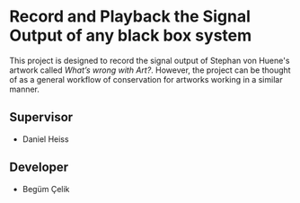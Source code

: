 # Record and Playback the Signal Output of any black box system

This project is designed to record the signal output of Stephan von Huene's artwork called _What’s wrong with Art?_. However, the project can be thought of as a general workflow of conservation for artworks working in a similar manner.

## Supervisor
- Daniel Heiss

## Developer
- Begüm Çelik
